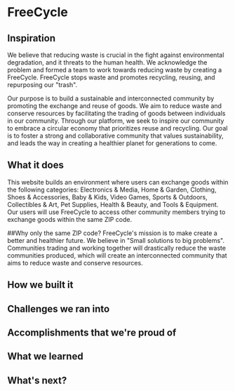 # FreeCycle

## Inspiration
We believe that reducing waste is crucial in the fight against environmental degradation, and it threats to the human health. We acknowledge the problem and formed a team to work towards reducing waste by creating a FreeCycle. FreeCycle stops waste and promotes recycling, reusing, and repurposing our "trash".

Our purpose is to build a sustainable and interconnected community by promoting the exchange and reuse of goods. We aim to reduce waste and conserve resources by facilitating the trading of goods between individuals in our community. Through our platform, we seek to inspire our community to embrace a circular economy that prioritizes reuse and recycling. Our goal is to foster a strong and collaborative community that values sustainability, and leads the way in creating a healthier planet for generations to come.

## What it does
This website builds an environment where users can exchange goods within the following categories: Electronics & Media, Home & Garden, Clothing, Shoes & Accessories, Baby & Kids, Video Games, Sports & Outdoors, Collectibles & Art, Pet Supplies, Health & Beauty, and Tools & Equipment. Our users will use FreeCycle to access other community members trying to exchange goods within the same ZIP code.

##Why only the same ZIP code?
FreeCycle's mission is to make create a better and healthier future. We believe in "Small solutions to big problems". Communities trading and working together will drastically reduce the waste communities produced, which will create an interconnected community that aims to reduce waste and conserve resources.

## How we built it

## Challenges we ran into

## Accomplishments that we're proud of

## What we learned

## What's next?
